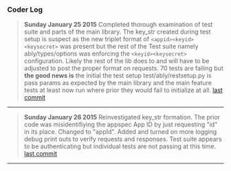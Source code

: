 ### Coder Log
> **Sunday January 25 2015**
    Completed thorough examination of test suite and parts of the main library.  The key_str created during test setup is suspect as the new triplet format of `<appid><keyid><keysecret>` was present but the rest of the Test suite namely ably/types/options was enforcing the `<keyid><keysecret>` configuration.  Likely the rest of the lib does to and will have to be adjusted to post the proper format on requests.  70 tests are failing but **the good news is** the initial the test setup test/ably/restsetup.py is pass params as expected by the main library and the main feature tests at least now run where prior they would fail to initialize at all.
[last commit](https://github.com/jcrubino/ably-python-rest/commit/ba464f7)

----------

> **Sunday January 26 2015**
    Reinvestigated key_str formation.  The prior code was misidentifiying the appspec App ID by just requesting "id" in its place.  Changed to "appId". Added and turned on more logging debug print outs to verify requests and responses.  Test suite appears to be authenticating but individual tests are not passing at this time.
[last commit](https://github.com/jcrubino/ably-python-rest/commit/9214d1a)

----------
